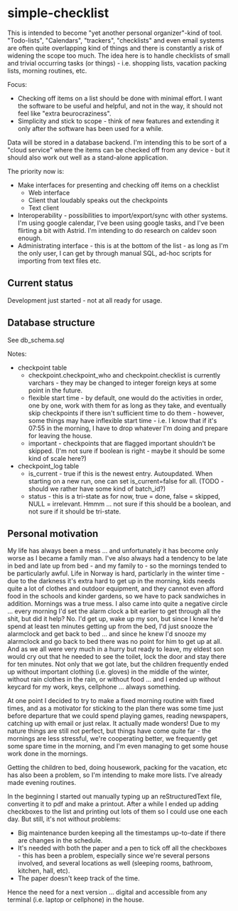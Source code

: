 simple-checklist
================

This is intended to become "yet another personal organizer"-kind of tool.  "Todo-lists", "Calendars", "trackers", "checklists" and even email systems are often quite overlapping kind of things and there is constantly a risk of widening the scope too much.  The idea here is to handle checklists of small and trivial occurring tasks (or things) - i.e. shopping lists, vacation packing lists, morning routines, etc.

Focus:
* Checking off items on a list should be done with minimal effort.  I want the software to be useful and helpful, and not in the way, it should not feel like "extra beurocraziness".
* Simplicity and stick to scope - think of new features and extending it only after the software has been used for a while.

Data will be stored in a database backend.  I'm intending this to be sort of a "cloud service" where the items can be checked off from any device - but it should also work out well as a stand-alone application.

The priority now is:

* Make interfaces for presenting and checking off items on a checklist
   * Web interface
   * Client that loudably speaks out the checkpoints
   * Text client
* Interoperability - possibilities to import/export/sync with other systems.  I'm using google calendar, I've been using google tasks, and I've been flirting a bit with Astrid.  I'm intending to do research on caldev soon enough.
* Administrating interface - this is at the bottom of the list - as long as I'm the only user, I can get by through manual SQL, ad-hoc scripts for importing from text files etc.

Current status
--------------

Development just started - not at all ready for usage.

Database structure
------------------

See db_schema.sql

Notes: 
* checkpoint table
  * checkpoint.checkpoint_who and checkpoint.checklist is currently varchars - they may be changed to integer foreign keys at some point in the future.
  * flexible start time - by default, one would do the activities in order, one by one, work with them for as long as they take, and eventually skip checkpoints if there isn't sufficient time to do them - however, some things may have inflexible start time - i.e. I know that if it's 07:55 in the morning, I have to drop whatever I'm doing and prepare for leaving the house.
  * important - checkpoints that are flagged important shouldn't be skipped.  (I'm not sure if boolean is right - maybe it should be some kind of scale here?)
* checkpoint_log table
  * is_current - true if this is the newest entry.  Autoupdated.  When starting on a new run, one can set is_current=false for all. (TODO - should we rather have some kind of batch_id?)
  * status - this is a tri-state as for now, true = done, false = skipped, NULL = irrelevant.  Hmmm ... not sure if this should be a boolean, and not sure if it should be tri-state.

Personal motivation
-------------------

My life has always been a mess ... and unfortunately it has become only worse as I became a family man.  I've also always had a tendency to be late in bed and late up from bed - and my family to - so the mornings tended to be particularly awful.  Life in Norway is hard, particlarly in the winter time - due to the darkness it's extra hard to get up in the morning, kids needs quite a lot of clothes and outdoor equipment, and they cannot even afford food in the schools and kinder gardens, so we have to pack sandwiches in addition.  Mornings was a true mess.  I also came into quite a negative circle ... every morning I'd set the alarm clock a bit earlier to get through all the shit, but did it help?  No.  I'd get up, wake up my son, but since I knew he'd spend at least ten minutes getting up from the bed, I'd just snooze the alarmclock and get back to bed ... and since he knew I'd snooze my alarmclock and go back to bed there was no point for him to get up at all.  And as we all were very much in a hurry but ready to leave, my eldest son would cry out that he needed to see the toilet, lock the door and stay there for ten minutes.  Not only that we got late, but the children frequently ended up without important clothing (i.e. gloves) in the middle of the winter, without rain clothes in the rain, or without food ... and I ended up without keycard for my work, keys, cellphone ... always something.

At one point I decided to try to make a fixed morning routine with fixed times, and as a motivator for sticking to the plan there was some time just before departure that we could spend playing games, reading newspapers, catching up with email or just relax.  It actually made wonders!  Due to my nature things are still not perfect, but things have come quite far - the mornings are less stressful, we're cooperating better, we frequently get some spare time in the morning, and I'm even managing to get some house work done in the mornings.

Getting the children to bed, doing housework, packing for the vacation, etc has also been a problem, so I'm intending to make more lists.  I've already made evening routines.

In the beginning I started out manually typing up an reStructuredText file, converting it to pdf and make a printout.  After a while I ended up adding checkboxes to the list and printing out lots of them so I could use one each day.  But still, it's not without problems:

* Big maintenance burden keeping all the timestamps up-to-date if there are changes in the schedule.
* It's needed with both the paper and a pen to tick off all the checkboxes -  this has been a problem, especially since we're several persons involved, and several locations as well (sleeping rooms, bathroom, kitchen, hall, etc).
* The paper doesn't keep track of the time.

Hence the need for a next version ... digital and accessible from any terminal (i.e. laptop or cellphone) in the house.
